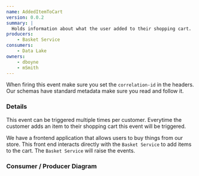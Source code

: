 ```yaml
---
name: AddedItemToCart
version: 0.0.2
summary: |
  Holds information about what the user added to their shopping cart.
producers:
    - Basket Service
consumers:
    - Data Lake
owners:
    - dboyne
    - mSmith
---
```


<Admonition>When firing this event make sure you set the `correlation-id` in the headers. Our schemas have standard metadata make sure you read and follow it.</Admonition>

### Details

This event can be triggered multiple times per customer. Everytime the customer adds an item to their shopping cart this event will be triggered.

We have a frontend application that allows users to buy things from our store. This front end interacts directly with the `Basket Service` to add items to the cart. The `Basket Service` will raise the events.


### Consumer / Producer Diagram

<Mermaid />

<Schema />